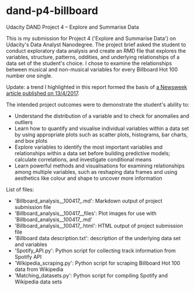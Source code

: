 # dand-p4-billboard
Udacity DAND Project 4 – Explore and Summarise Data

This is my submission for Project 4 ('Explore and Summarise Data') on Udacity's Data Analyst Nanodegree. The project brief asked the student to conduct exploratory data analysis and create an RMD file that explores the variables, structure, patterns, oddities, and underlying relationships of a data set of the student's choice. I chose to examine the relationships between musical and non-musical variables for every Billboard Hot 100 number one single.

Update: a trend I highlighted in this report formed the basis of [a Newsweek article published on 13/4/2017](http://www.newsweek.com/songs-explicit-lyrics-popular-increase-billboard-spotify-583551).

The intended project outcomes were to demonstrate the student's ability to:
- Understand the distribution of a variable and to check for anomalies and outliers
- Learn how to quantify and visualise individual variables within a data set by using appropriate plots such as scatter plots, histograms, bar charts, and box plots
- Explore variables to identify the most important variables and relationships within a data set before building predictive models; calculate correlations, and investigate conditional means
- Learn powerful methods and visualisations for examining relationships among multiple variables, such as reshaping data frames and using aesthetics like colour and shape to uncover more information

List of files:
- 'Billboard_analysis__100417_.md': Markdown output of project submission file
- 'Billboard_analysis__100417__files': Plot images for use with 'Billboard_analysis__100417_.md'
- 'Billboard_analysis__100417_.html': HTML output of project submission file
- 'Billboard data description.txt': description of the underlying data set and variables
- 'Spotify_API.py': Python script for collecting track information from Spotify API
- 'Wikipedia_scraping.py': Python script for scraping Billboard Hot 100 data from Wikipedia
- 'Matching_datasets.py': Python script for compiling Spotify and Wikipedia data sets

